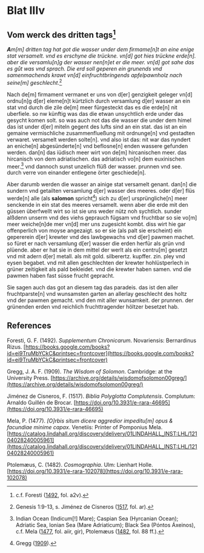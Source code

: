 # Blat IIIv

## Vom werck des dritten tags[^1]

***A**m[m] dritten tag hat got die wasser under dem firmame[n]t an eine enige stat versamelt. vnd es erschyne die trückne. vn[d] got hies trückne erde[n]. aber die versamlu[n]g der wasser nen[n]et er die meer. vn[d] got sahe das es gůt was vnd sprach.
Die erd soll geperen ein grunends vnd samenmachends krawt vn[d] einfruchtbringends apfelpawnholz nach seine[m] geschlecht*.[^2] 

Nach de[m] firmament vermanet er uns von d[er] genzigkeit geleger vn[d] ordnu[n]g d[er] eleme[n]t kürtzlich durch versamlung d[er] wasser an ein stat vnd durch die zile de[m] meer fürgesteckt das es die erde[n] nit uberfiele. so nw künftig was das die etwan unsychtlich erde under das gesycht komen solt. so was auch not das die wasser die under dem himel das ist under d[er] miteln gegent des lufts sind an ein stat. das ist an ein gemaine vermischliche zusammenflueßung mit ordnunge[n] vnd gestadten verwaret. versamelt werden solte[n]. vnd also ist das: nit war das nyndert an eniche[n] abgesünderte[n] vnd beflosne[n] enden wassere gefunden werden. dan[n] das iüdisch meer wirt von de[m] hircanischen meer. das hircanisch von dem adriatischen. das adriatisch vo[n] dem euxinischen meer.[^3] vnd dannoch sunst unzelich flüß der wasser. prunnen vnd see. durch verre von einander entlegene örter geschiede[n].

Aber darumb werden die wasser an ainige stat versamelt genant. dan[n] die sundern vnd getailten versamlung d[er] wasser des meeres. oder d[er] flüs werde[n] alle (als **salomon** spricht[^4]) sich zu d[er] ursprüngliche[n] meer senckende in ein stat des meeres versamelt. wenn aber die erde mit den güssen überfwellt wirt so ist sie uns weder nütz noh sychtlich. sunder alßdenn unserm vnd des viehs geprauch fügsam vnd fruchtbar so sie vo[m] meer weiche[n]de mer vn[d] mer uns zugesicht kombt. diss wirt hie gar offenperlich von moyse angezaigt. so er sie (als palt sie erscheint) ein gepererein d[er] krewter vnd des lawbgewachs vnd d[er] pawmen machet. so füret er nach versamlung d[er] wasser die erden herfür als grün vnd plüende. aber er hat sie in dem mittel der werlt als ein centru[m] gesetzt vnd mit adern d[er] metall. als mit gold. silberertz. kupffer. zin. pley vnd eysen begabet. vnd mit allen geschlechten der krewter hohlüstperlech in grüner zeitigkeit als pald bekleidet. vnd die krewter haben samen. vnd die pawmen haben fast süsse frucht gepracht.

Sie sagen auch das got an diesem tag das paradeis. das ist den aller fruchtparste[n] vnd wunsamsten garten an allerlay geschlecht des holtz vnd der pawmen gemacht. vnd den mit aller wunsamkeit. der prunnen. der grünenden erden vnd reichlich fruchttragender höltzer besetzet hab.

[^1]: c.f. Foresti ([1492](https://books.google.com/books?id=ei9TruMbYCkC&printsec=frontcover), fol. a2v).  
[^2]: Genesis 1:9-13, s. Jiménez de Cisneros ([1517](https://doi.org/10.3931/e-rara-46695), fol. ar).   
[^3]: Indian Ocean (Indicum[!] Mare); Caspian Sea (Hyrcanian Ocean); Adriatic Sea, Ionian Sea (Mare Adriaticum); Black Sea (Póntos Áxeinos), c.f. Mela ([1477](https://catalog.lindahall.org/discovery/delivery/01LINDAHALL_INST:LHL/12104028240005961), fol. aiir, gir), Ptolemæus ([1482](https://doi.org/10.3931/e-rara-102078), fol. 88 ff.).   
[^4]: Gregg ([1909](https://archive.org/details/wisdomofsolomon00greg/)).

## References

Foresti, G. F. (1492). *Supplementum Chronicarum*. Novariensis: Bernardinus Rizus. [https://books.google.com/books?id=ei9TruMbYCkC&printsec=frontcover](https://books.google.com/books?id=ei9TruMbYCkC&printsec=frontcover)

Gregg, J. A. F. (1909). *The Wisdom of Solomon*. Cambridge: at the University Press. [https://archive.org/details/wisdomofsolomon00greg/](https://archive.org/details/wisdomofsolomon00greg/)

Jiménez de Cisneros, F. (1517). *Biblia Polyglotta Complutensis*. Complutum: Arnaldo Guillén de Brocar. [https://doi.org/10.3931/e-rara-46695](https://doi.org/10.3931/e-rara-46695)

Mela, P. (1477). *[O]rbis situm dicere aggredior impeditu[m] opus & facundiae minime capax*. Venetiis: Printer of Pomponius Mela. [https://catalog.lindahall.org/discovery/delivery/01LINDAHALL_INST:LHL/12104028240005961](https://catalog.lindahall.org/discovery/delivery/01LINDAHALL_INST:LHL/12104028240005961)

Ptolemæus, C. (1482). *Cosmographia*. Ulm: Lienhart Holle. [https://doi.org/10.3931/e-rara-102078](https://doi.org/10.3931/e-rara-102078)
